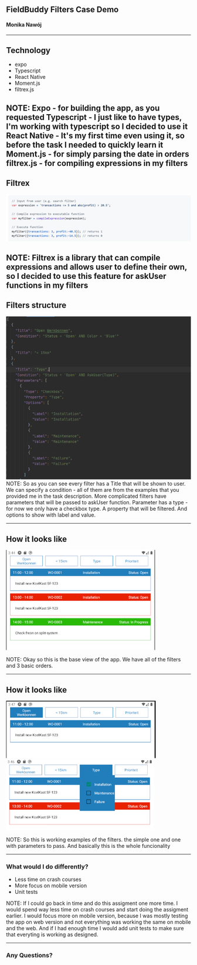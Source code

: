 ## FieldBuddy Filters Case Demo
#### Monika Nawój

---

## Technology

* expo
* Typescript
* React Native
* Moment.js
* filtrex.js


NOTE: Expo - for building the app, as you requested
Typescript - I just like to have types, I'm working with typescript so I decided to use it
React Native - It's my first time even using it, so before the task I needed to quickly learn it
Moment.js - for simply parsing the date in orders
filtrex.js - for compiling expressions in my filters
---
## Filtrex

<img src="./assets/filtrex.PNG"/>

NOTE:
Filtrex is a library that can compile expressions and allows user to define their own,
so I decided to use this feature for askUser functions in my filters
---
## Filters structure
<img src="./assets/filters.PNG"/>
NOTE: 
So as you can see every filter has a Title that will be shown to user.
We can specify a condition - all of them are from the examples that you provided me in the task description.
More complicated filters have parameters that will be passed to askUser function.
Parameter has a type - for now we only have a checkbox type.
A property that will be filtered.
And options to show with label and value.

---
## How it looks like

<img src="./assets/withoutFilters.PNG"/>

NOTE:
Okay so this is the base view of the app.
We have all of the filters and 3 basic orders.

---
## How it looks like

<img src="./assets/filter1.PNG"/>

<img src="./assets/filter2.PNG"/>

NOTE:
So this is working examples of the filters.
the simple one and one with parameters to pass.
And basically this is the whole funcionality

---
### What would I do differently?
* Less time on crash courses
* More focus on mobile version
* Unit tests

NOTE:
If I could go back in time and do this assigment one more time.
I would spend way less time on crash courses and start doing the assigment earlier.
I would focus more on mobile version, because I was mostly testing the app on web version
and not everything was working the same on mobile and the web.
And if I had enough time I would add unit tests to make sure that everyting is working as designed.

---
### Any Questions?


